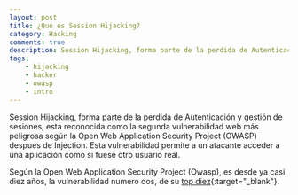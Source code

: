 ```yaml
---
layout: post
title: ¿Que es Session Hijacking?
category: Hacking
comments: true
description: Session Hijacking, forma parte de la perdida de Autenticación y gestión de sesiones, esta reconocida como la segunda vulnerabilidad web más peligrosa según la Open Web Application Security Project (OWASP) despues de Injection. Esta vulnerabilidad permite a un atacante acceder a una aplicación como si fuese otro usuario real.
tags:
    - hijacking
    - hacker
    - owasp
    - intro
---
```



Session Hijacking, forma parte de la perdida de Autenticación y gestión de sesiones, esta reconocida como la segunda vulnerabilidad web más peligrosa según la Open Web Application Security Project (OWASP) despues de Injection. Esta vulnerabilidad permite a un atacante acceder a una aplicación como si fuese otro usuario real.

Según la Open Web Application Security Project (Owasp), es desde ya casi diez años, la vulnerabilidad numero dos, de su [top diez](https://www.owasp.org/index.php/Top_10_2013-A1-Injection){:target="_blank"}. 

